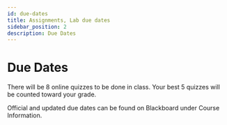 ```yaml
---
id: due-dates
title: Assignments, Lab due dates
sidebar_position: 2
description: Due Dates
---
```


# Due Dates

There will be 8 online quizzes to be done in class. Your best 5 quizzes will be counted toward your grade.

Official and updated due dates can be found on Blackboard under Course Information.

